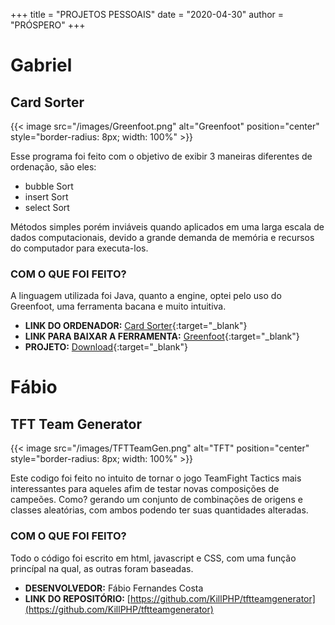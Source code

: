 +++
title = "PROJETOS PESSOAIS"
date = "2020-04-30"
author = "PRÓSPERO"
+++

# Gabriel

## Card Sorter


{{< image src="/images/Greenfoot.png" alt="Greenfoot" position="center" style="border-radius: 8px; width: 100%" >}}


Esse programa foi feito com o objetivo de exibir 3 maneiras diferentes de ordenação, são eles:

- bubble Sort
- insert Sort
- select Sort

Métodos simples porém inviáveis quando aplicados em uma larga escala de dados computacionais, devido a grande demanda de memória e recursos do computador para executa-los.

### COM O QUE FOI FEITO?

A linguagem utilizada foi Java, quanto a engine, optei pelo uso do Greenfoot, uma ferramenta bacana e muito intuitiva.

- **LINK DO ORDENADOR:** [Card Sorter](https://www.greenfoot.org/scenarios/26217){:target="_blank"}
- **LINK PARA BAIXAR A FERRAMENTA:** [Greenfoot](https://www.greenfoot.org/download){:target="_blank"}
- **PROJETO:** [Download](https://drive.google.com/file/d/1ZxaDHQ0KDWXaJF3qY5Y8lcUK6x2B7lLT/view?usp=sharing){:target="_blank"}

# Fábio

## TFT Team Generator

{{< image src="/images/TFTTeamGen.png" alt="TFT" position="center" style="border-radius: 8px; width: 100%" >}}

Este codigo foi feito no intuito de tornar o jogo TeamFight Tactics mais interessantes para aqueles
afim de testar novas composições de campeões. Como? gerando um conjunto de combinações de origens e classes aleatórias, com ambos podendo
ter suas quantidades alteradas.

### COM O QUE FOI FEITO?

Todo o código foi escrito em html, javascript e CSS, com uma função princípal na qual, as outras foram baseadas.

- **DESENVOLVEDOR:** Fábio Fernandes Costa
- **LINK DO REPOSITÓRIO:** [https://github.com/KillPHP/tftteamgenerator](https://github.com/KillPHP/tftteamgenerator)

